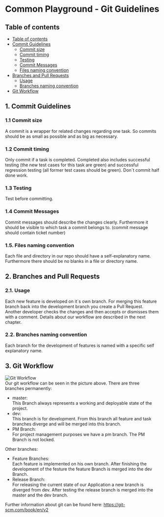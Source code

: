 # Common Playground - Git Guidelines 

## Table of contents
- [Table of contents](#table-of-contents)
- [Commit Guidelines](#1-commit-guidelines)
    - [Commit size](#11-commit-size)
    - [Commit timing](#12-commit-timing)
    - [Testing](#13-testing)
    - [Commit Messages](#14-commit-messages)
    - [Files naming convention](#15-files-naming-convention)
- [Branches and Pull Requests](#1-branches-and-pull-requests)
    - [Usage](#11-usage)
    - [Branches naming convention](#12-branches-naming-convention)
- [Git Workflow](#2-git-workflow)

## 1. Commit Guidelines

### 1.1 Commit size
A commit is a wrapper for related changes regarding one task. So commits should be as small as possible and as big as necessary.

### 1.2 Commit timing
Only commit if a task is completed. Completed also includes successful testing (the new test cases for this task are green) and successful regression testing (all former test cases should be green). Don´t commit half done work.
  
### 1.3 Testing
Test before committing.

### 1.4 Commit Messages
Commit messages should describe the changes clearly. Furthermore it should be visible to which task a commit belongs to. (commit message should contain ticket number)

### 1.5. Files naming convention
Each file and directory in our repo should have a self-explanatory name. 
Furthermore there should be no blanks in a file or directory name.

## 2. Branches and Pull Requests

### 2.1. Usage
Each new feature is developed on it´s own branch. For merging this feature branch back into the development branch you create a Pull Request. Another developer checks the changes and then accepts or dismisses them with a comment.
Details about our workflow are described in the next chapter.

### 2.2. Branches naming convention
Each branch for the development of features is named with a specific self explanatory name.
    
## 3. Git Workflow
![Git Workflow](https://blog.seibert-media.net/wp-content/uploads/2014/03/Gitflow-Workflow-3.png)  
Our git workflow can be seen in the picture above.
There are three branches permanently:
* master:  
This Branch always represents a working and deployable state of the project.
* dev:  
This branch is for development. From this branch all feature and task branches diverge and will be merged into this branch.
* PM Branch:  
For project management purposes we have a pm branch. The PM Branch is not locked.

Other branches:
* Feature Branches:  
Each feature is implemented on his own branch. After finishing the development of the festure the feature Branch is merged into the dev Branch.
* Release Branch:  
For releasing the current state of our Application a new branch is diverged from dev. After testing the release branch is merged into the master and the dev branch.    

Further information about git can be found here: https://git-scm.com/book/en/v2
